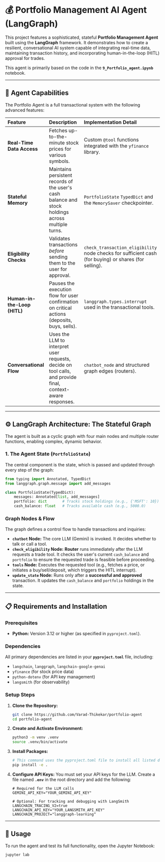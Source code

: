 # 💰 Portfolio Management AI Agent (LangGraph)

This project features a sophisticated, stateful **Portfolio Management Agent** built using the **LangGraph** framework. It demonstrates how to create a resilient, conversational AI system capable of integrating real-time data, maintaining transaction history, and incorporating human-in-the-loop (HITL) approval for trades.

This agent is primarily based on the code in the **`9_Portfolio_agent.ipynb`** notebook.

***

## 🚀 Agent Capabilities

The Portfolio Agent is a full transactional system with the following advanced features:

| Feature | Description | Implementation Detail |
| :--- | :--- | :--- |
| **Real-Time Data Access** | Fetches up-to-the-minute stock prices for various symbols. | Custom `@tool` functions integrated with the `yfinance` library. |
| **Stateful Memory** | Maintains persistent records of the user's cash balance and stock holdings across multiple turns. | `PortfolioState` `TypedDict` and the `MemorySaver` checkpointer. |
| **Eligibility Checks** | Validates transactions *before* sending them to the user for approval. | `check_transaction_eligibility` node checks for sufficient cash (for buying) or shares (for selling). |
| **Human-in-the-Loop (HITL)** | Pauses the execution flow for user confirmation on critical actions (deposits, buys, sells). | `langgraph.types.interrupt` used in the transactional tools. |
| **Conversational Flow** | Uses the LLM to interpret user requests, decide on tool calls, and provide final, context-aware responses. | `chatbot_node` and structured graph edges (routers). |

***

## ⚙️ LangGraph Architecture: The Stateful Graph

The agent is built as a cyclic graph with four main nodes and multiple router functions, enabling complex, dynamic behavior.

### 1. The Agent State (`PortfolioState`)

The central component is the state, which is passed and updated through every step of the graph:

```python
from typing import Annotated, TypedDict
from langgraph.graph.message import add_messages

class PortfolioState(TypedDict):
    messages: Annotated[list, add_messages]
    portfolio: dict       # Tracks stock holdings (e.g., {'MSFT': 10})
    cash_balance: float   # Tracks available cash (e.g., 5000.0)

```
### Graph Nodes & Flow

The graph defines a control flow to handle transactions and inquiries:

- **`chatbot` Node:** The core LLM (Gemini) is invoked. It decides whether to talk or call a tool.
- **`check_eligibility` Node:** **Router** runs immediately after the LLM requests a trade tool. It checks the user's current `cash_balance` and `portfolio` to ensure the requested trade is feasible before proceeding.
- **`tools` Node:** Executes the requested tool (e.g., fetches a price, or initiates a buy/sell/deposit, which triggers the HITL interrupt).
- **`update_state` Node:** Runs only after a **successful and approved** transaction. It updates the `cash_balance` and `portfolio` holdings in the state.

---

## 📋 Requirements and Installation

### Prerequisites

* **Python:** Version 3.12 or higher (as specified in `pyproject.toml`).

### Dependencies

All primary dependencies are listed in your **`pyproject.toml`** file, including:
* `langchain`, `langgraph`, `langchain-google-genai`
* `yfinance` (for stock price data)
* `python-dotenv` (for API key management)
* `langsmith` (for observability)

### Setup Steps

1.  **Clone the Repository:**
    ```bash
    git clone https://github.com/Varad-Thikekar/portfolio-agent
    cd portfolio-agent
    ```

2.  **Create and Activate Environment:**
    ```bash
    python3 -m venv .venv
    source .venv/bin/activate
    ```

3.  **Install Packages:**
    ```bash
    # This command uses the pyproject.toml file to install all listed dependencies
    pip install -e .
    ```

4.  **Configure API Keys:**
    You must set your API keys for the LLM. Create a file named **`.env`** in the root directory and add the following:

    ```
    # Required for the LLM calls
    GEMINI_API_KEY="YOUR_GEMINI_API_KEY"

    # Optional: For tracking and debugging with LangSmith
    LANGCHAIN_TRACING_V2=true
    LANGCHAIN_API_KEY="YOUR_LANGSMITH_API_KEY"
    LANGCHAIN_PROJECT="langgraph-learning"
    ```

---

## 📝 Usage

To run the agent and test its full functionality, open the Jupyter Notebook:

```bash
jupyter lab